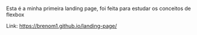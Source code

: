 Esta é a minha primeira landing page, foi feita para estudar os conceitos de flexbox

Link: https://brenom1.github.io/landing-page/
